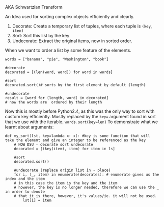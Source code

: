 AKA Schwartzian Transform

An Idea used for sorting complex objects efficiently and clearly. 

1. Decorate: Create a temporary list of tuples, where each tuple is `(key, item)`
2. Sort: Sort this list by the key
3. Undecorate: Extract the original items, now in sorted order. 

 When we want to order a list by some feature of the elements. 

```
words = ["banana", "pie", "Washington", "book"]

#decorate
decorated = [(len(word, word)) for word in words]

#sort 
decorated.sort()# sorts by the first element by default (length)

#undecorate
result = [word for (length, word) in decorated]
# now the words are  ordered by their length
```

Now this is mostly before Python2.4, as this was the only way to sort with custom key efficiently. 
Mostly replaced by the `key=` argument found in sort that we use with the iterable. 
`words.sort(key=len)`
To demonstrate what we learnt about arguments: 
```
def my_sort(lst, key=lambda x: x): #key is some function that will take the element and give an integer to be referenced as the key
	# NOW DSU - decorate sort undecorate
	decorated = [(key(item), item) for item in ls]
	
	#sort
	decorated.sort()
	
	#undecorate (replace origin list in - place)
	for i, (_, item) in enumerate(decorates): # enumerate gives us the index and the item
	# in this case the item is the key and the item
	# however, the key is no longer needed, therefore we can use the _ in order to denote
	# that it is there, however, it's values/ie. it will not be used.
		lst[i] = item
```

